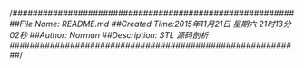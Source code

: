 /*########################################################
##File Name: README.md
##Created Time:2015年11月21日 星期六 21时13分02秒
##Author: Norman 
##Description: STL 源码剖析
##########################################################*/

